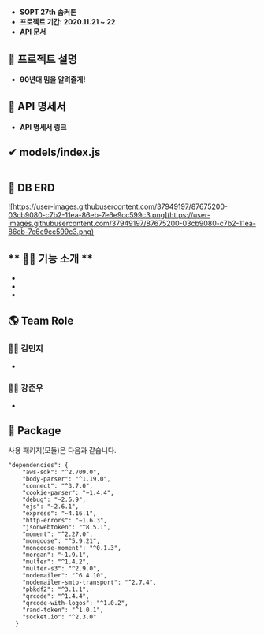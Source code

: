 <h1> </h1>

- <b> SOPT 27th 솝커톤
- 프로젝트 기간: 2020.11.21 ~ 22
- [API 문서](https://github.com/SOPT27-JOB/JOB-SERVER/wiki/Cyworld-Server)</b>

## **💁 프로젝트 설명**

- **90년대 밈을 알려줄게!**

## **📑 API 명세서**

- **API 명세서 링크**

## ✔ **models/index.js**

```jsx

```

## **📙 DB ERD**

![https://user-images.githubusercontent.com/37949197/87675200-03cb9080-c7b2-11ea-86eb-7e6e9cc599c3.png](https://user-images.githubusercontent.com/37949197/87675200-03cb9080-c7b2-11ea-86eb-7e6e9cc599c3.png)

## ** 🏃‍♂️ 기능 소개 **

-
-
-

## **🌎 Team Role**

### **🙋‍♀️ 김민지**

- 

### **🙋‍♂️ 강준우**

- 

## **📘 Package**

사용 패키지(모듈)은 다음과 같습니다.

```
"dependencies": {
    "aws-sdk": "^2.709.0",
    "body-parser": "^1.19.0",
    "connect": "^3.7.0",
    "cookie-parser": "~1.4.4",
    "debug": "~2.6.9",
    "ejs": "~2.6.1",
    "express": "~4.16.1",
    "http-errors": "~1.6.3",
    "jsonwebtoken": "^8.5.1",
    "moment": "^2.27.0",
    "mongoose": "^5.9.21",
    "mongoose-moment": "^0.1.3",
    "morgan": "~1.9.1",
    "multer": "^1.4.2",
    "multer-s3": "^2.9.0",
    "nodemailer": "^6.4.10",
    "nodemailer-smtp-transport": "^2.7.4",
    "pbkdf2": "^3.1.1",
    "qrcode": "^1.4.4",
    "qrcode-with-logos": "^1.0.2",
    "rand-token": "^1.0.1",
    "socket.io": "^2.3.0"
  }
```
